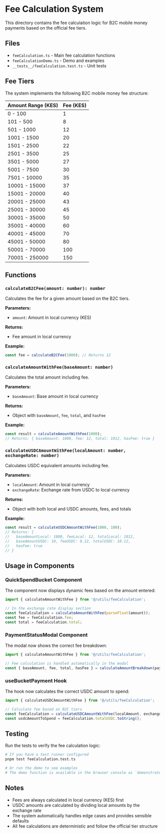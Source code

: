 # Fee Calculation System

This directory contains the fee calculation logic for B2C mobile money payments based on the official fee tiers.

## Files

- `feeCalculation.ts` - Main fee calculation functions
- `feeCalculationDemo.ts` - Demo and examples
- `__tests__/feeCalculation.test.ts` - Unit tests

## Fee Tiers

The system implements the following B2C mobile money fee structure:

| Amount Range (KES) | Fee (KES) |
|-------------------|-----------|
| 0 - 100          | 1         |
| 101 - 500        | 8         |
| 501 - 1000       | 12        |
| 1001 - 1500      | 20        |
| 1501 - 2500      | 22        |
| 2501 - 3500      | 25        |
| 3501 - 5000      | 27        |
| 5001 - 7500      | 30        |
| 7501 - 10000     | 35        |
| 10001 - 15000    | 37        |
| 15001 - 20000    | 40        |
| 20001 - 25000    | 43        |
| 25001 - 30000    | 45        |
| 30001 - 35000    | 50        |
| 35001 - 40000    | 60        |
| 40001 - 45000    | 70        |
| 45001 - 50000    | 80        |
| 50001 - 70000    | 100        |
| 70001 - 250000   | 150        |

## Functions

### `calculateB2CFee(amount: number): number`
Calculates the fee for a given amount based on the B2C tiers.

**Parameters:**
- `amount`: Amount in local currency (KES)

**Returns:**
- Fee amount in local currency

**Example:**
```typescript
const fee = calculateB2CFee(1000); // Returns 12
```

### `calculateAmountWithFee(baseAmount: number)`
Calculates the total amount including fee.

**Parameters:**
- `baseAmount`: Base amount in local currency

**Returns:**
- Object with `baseAmount`, `fee`, `total`, and `hasFee`

**Example:**
```typescript
const result = calculateAmountWithFee(1000);
// Returns: { baseAmount: 1000, fee: 12, total: 1012, hasFee: true }
```

### `calculateUSDCAmountWithFee(localAmount: number, exchangeRate: number)`
Calculates USDC equivalent amounts including fee.

**Parameters:**
- `localAmount`: Amount in local currency
- `exchangeRate`: Exchange rate from USDC to local currency

**Returns:**
- Object with both local and USDC amounts, fees, and totals

**Example:**
```typescript
const result = calculateUSDCAmountWithFee(1000, 100);
// Returns: { 
//   baseAmountLocal: 1000, feeLocal: 12, totalLocal: 1012,
//   baseAmountUSDC: 10, feeUSDC: 0.12, totalUSDC: 10.12,
//   hasFee: true 
// }
```

## Usage in Components

### QuickSpendBucket Component
The component now displays dynamic fees based on the amount entered:

```typescript
import { calculateAmountWithFee } from '@/utils/feeCalculation';

// In the exchange rate display section
const feeCalculation = calculateAmountWithFee(parseFloat(amount));
const fee = feeCalculation.fee;
const total = feeCalculation.total;
```

### PaymentStatusModal Component
The modal now shows the correct fee breakdown:

```typescript
import { calculateAmountWithFee } from '@/utils/feeCalculation';

// Fee calculation is handled automatically in the modal
const { baseAmount, fee, total, hasFee } = calculateAmountBreakdown(paymentStatus.data.data.amount);
```

### useBucketPayment Hook
The hook now calculates the correct USDC amount to spend:

```typescript
import { calculateUSDCAmountWithFee } from '@/utils/feeCalculation';

// Calculate fee based on B2C tiers
const feeCalculation = calculateUSDCAmountWithFee(localAmount, exchangeRate || 1);
const usdcAmountToSpend = feeCalculation.totalUSDC.toString();
```

## Testing

Run the tests to verify the fee calculation logic:

```bash
# If you have a test runner configured
pnpm test feeCalculation.test.ts

# Or run the demo to see examples
# The demo function is available in the browser console as `demonstrateFeeCalculation()`
```

## Notes

- Fees are always calculated in local currency (KES) first
- USDC amounts are calculated by dividing local amounts by the exchange rate
- The system automatically handles edge cases and provides sensible defaults
- All fee calculations are deterministic and follow the official tier structure
